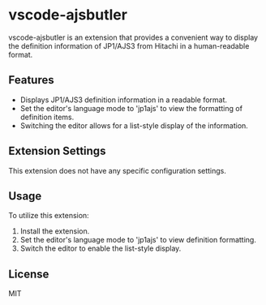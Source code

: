 # vscode-ajsbutler

vscode-ajsbutler is an extension that provides a convenient way to display the definition information of JP1/AJS3 from Hitachi in a human-readable format.

## Features

- Displays JP1/AJS3 definition information in a readable format.
- Set the editor's language mode to 'jp1ajs' to view the formatting of definition items.
- Switching the editor allows for a list-style display of the information.

## Extension Settings

This extension does not have any specific configuration settings.

## Usage

To utilize this extension:

1. Install the extension.
2. Set the editor's language mode to 'jp1ajs' to view definition formatting.
3. Switch the editor to enable the list-style display.

## License

MIT
